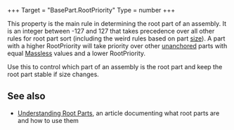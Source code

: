 +++
Target = "BasePart.RootPriority"
Type = number
+++

This property is the main rule in determining the root part of an assembly. It is an integer between -127 and 127 that takes precedence over all other rules for root part sort (including the weird rules based on part [size](https://developer.roblox.com/api-reference/property/BasePart/Size)). A part with a higher RootPriority will take priority over other [unanchored](https://developer.roblox.com/api-reference/property/BasePart/Anchored) parts with equal [Massless](https://developer.roblox.com/api-reference/property/BasePart/Massless) values and a lower RootPriority.Use this to control which part of an assembly is the root part and keep the root part stable if size changes.## See also- [Understanding Root Parts](https://developer.roblox.com/search#stq=understanding%20root%20parts), an article documenting what root parts are and how to use them